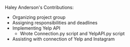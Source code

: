 Haley Anderson's Contributions:

- Organizing project group
- Assigning responsibilities and deadlines
- Implementing Yelp API 
  - Wrote Connection.py script and YelpAPI.py script
- Assisting with connection of Yelp and Instagram 

